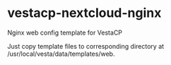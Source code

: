 # vestacp-nextcloud-nginx
Nginx web config template for VestaCP 

Just copy template files to corresponding directory at /usr/local/vesta/data/templates/web.
